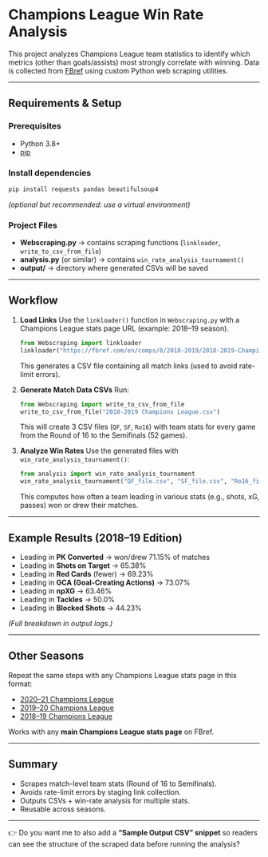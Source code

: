
# Champions League Win Rate Analysis

This project analyzes Champions League team statistics to identify which metrics (other than goals/assists) most strongly correlate with winning. Data is collected from [FBref](https://fbref.com) using custom Python web scraping utilities.

---

## Requirements & Setup

### Prerequisites

* Python 3.8+
* [pip](https://pip.pypa.io/en/stable/)

### Install dependencies

```bash
pip install requests pandas beautifulsoup4
```

*(optional but recommended: use a virtual environment)*

### Project Files

* **Webscraping.py** → contains scraping functions (`linkloader`, `write_to_csv_from_file`)
* **analysis.py** (or similar) → contains `win_rate_analysis_tournament()`
* **output/** → directory where generated CSVs will be saved

---

## Workflow

1. **Load Links**
   Use the `linkloader()` function in `Webscraping.py` with a Champions League stats page URL (example: 2018–19 season).

   ```python
   from Webscraping import linkloader
   linkloader("https://fbref.com/en/comps/8/2018-2019/2018-2019-Champions-League-Stats")
   ```

   This generates a CSV file containing all match links (used to avoid rate-limit errors).

2. **Generate Match Data CSVs**
   Run:

   ```python
   from Webscraping import write_to_csv_from_file
   write_to_csv_from_file("2018-2019 Champions League.csv")
   ```

   This will create 3 CSV files (`QF`, `SF`, `Ro16`) with team stats for every game from the Round of 16 to the Semifinals (52 games).

3. **Analyze Win Rates**
   Use the generated files with `win_rate_analysis_tournament()`:

   ```python
   from analysis import win_rate_analysis_tournament
   win_rate_analysis_tournament("QF_file.csv", "SF_file.csv", "Ro16_file.csv")
   ```

   This computes how often a team leading in various stats (e.g., shots, xG, passes) won or drew their matches.

---

## Example Results (2018–19 Edition)

* Leading in **PK Converted** → won/drew 71.15% of matches
* Leading in **Shots on Target** → 65.38%
* Leading in **Red Cards** (fewer) → 69.23%
* Leading in **GCA (Goal-Creating Actions)** → 73.07%
* Leading in **npXG** → 63.46%
* Leading in **Tackles** → 50.0%
* Leading in **Blocked Shots** → 44.23%

*(Full breakdown in output logs.)*

---

## Other Seasons

Repeat the same steps with any Champions League stats page in this format:

* [2020–21 Champions League](https://fbref.com/en/comps/8/2020-2021/2020-2021-Champions-League-Stats)
* [2019–20 Champions League](https://fbref.com/en/comps/8/2019-2020/2019-2020-Champions-League-Stats)
* [2018–19 Champions League](https://fbref.com/en/comps/8/2018-2019/2018-2019-Champions-League-Stats)

Works with any **main Champions League stats page** on FBref.

---

## Summary

* Scrapes match-level team stats (Round of 16 to Semifinals).
* Avoids rate-limit errors by staging link collection.
* Outputs CSVs + win-rate analysis for multiple stats.
* Reusable across seasons.

---

👉 Do you want me to also add a **“Sample Output CSV” snippet** so readers can see the structure of the scraped data before running the analysis?
